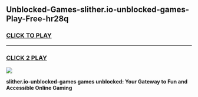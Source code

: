 
## Unblocked-Games-slither.io-unblocked-games-Play-Free-hr28q
<h3>
<a href="https://premium76.site?title=slither.io-unblocked-games&ref=09A">CLICK TO PLAY</a></h3>
<hr>

<h3>
<a href="https://premium76.site?title=slither.io-unblocked-games&ref=09A">CLICK 2 PLAY</a>
  
</h3>

<a href="https://premium76.site?title=slither.io-unblocked-games&ref=09A"><img src="https://clearcache.store/games.png"></a>


**slither.io-unblocked-games games unblocked: Your Gateway to Fun and Accessible Online Gaming**
